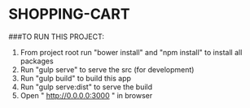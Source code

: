 # SHOPPING-CART

###TO RUN THIS PROJECT:

1.  From project root run "bower install" and "npm install" to install all packages
2.  Run "gulp serve" to serve the src (for development)
3.  Run "gulp build" to build this app
4.  Run "gulp serve:dist" to serve the build
5.  Open " http://0.0.0.0:3000 " in browser
